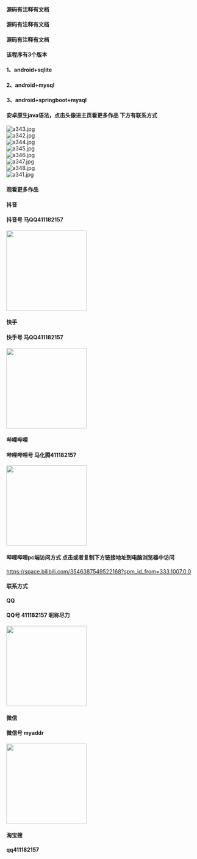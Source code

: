 #### 源码有注释有文档
#### 源码有注释有文档
#### 源码有注释有文档
#### 该程序有3个版本
#### 1、android+sqlite
#### 2、android+mysql
#### 3、android+springboot+mysql
#### 安卓原生java语法，点击头像进主页看更多作品 下方有联系方式
 <img src='https://img.alicdn.com/imgextra/i1/1658540494/O1CN01gV3Zef1FWIaGzaCoR_!!1658540494.jpg' alt='a343.jpg' /></br> 
 <img src='https://img.alicdn.com/imgextra/i3/1658540494/O1CN01c6UfaI1FWIaCQxjFn_!!1658540494.jpg' alt='a342.jpg' /></br> 
 <img src='https://img.alicdn.com/imgextra/i2/1658540494/O1CN01k7c1gI1FWIaGza8es_!!1658540494.jpg' alt='a344.jpg' /></br> 
 <img src='https://img.alicdn.com/imgextra/i3/1658540494/O1CN01pCmmjF1FWIaIRf3TO_!!1658540494.jpg' alt='a345.jpg' /></br> 
 <img src='https://img.alicdn.com/imgextra/i2/1658540494/O1CN01E7UfWB1FWIaKFMeEl_!!1658540494.jpg' alt='a346.jpg' /></br> 
 <img src='https://img.alicdn.com/imgextra/i1/1658540494/O1CN013cNZCD1FWIaPOkqIt_!!1658540494.jpg' alt='a347.jpg' /></br> 
 <img src='https://img.alicdn.com/imgextra/i3/1658540494/O1CN01K7i3hQ1FWIaL6QAUs_!!1658540494.jpg' alt='a348.jpg' /></br> 
 <img src='https://img.alicdn.com/imgextra/i4/1658540494/O1CN01TIyNPw1FWIaNaje4F_!!1658540494.jpg' alt='a341.jpg' /></br>
#### 观看更多作品

#### 抖音
#### 抖音号  马QQ411182157
<img src="https://gitee.com/QQ411182157/mingpian/raw/master/douyin.png" width="210px">

#### 快手
#### 快手号  马QQ411182157

<img src="https://gitee.com/QQ411182157/mingpian/raw/master/kuaishou.jpg" width="210px">

#### 哔哩哔哩
#### 哔哩哔哩号  马化腾411182157

<img src="https://gitee.com/QQ411182157/mingpian/raw/master/bili.png" width="210px">

#### 哔哩哔哩pc端访问方式 点击或者复制下方链接地址到电脑浏览器中访问

https://space.bilibili.com/3546387549522168?spm_id_from=333.1007.0.0


#### 联系方式
#### QQ
#### QQ号 411182157 昵称尽力

<img src="https://gitee.com/QQ411182157/mingpian/raw/master/qq.jpg" width="210px">

#### 微信
#### 微信号 myaddr

<img src="https://gitee.com/QQ411182157/mingpian/raw/master/weixin.png" width="210px">

#### 淘宝搜
#### qq411182157
